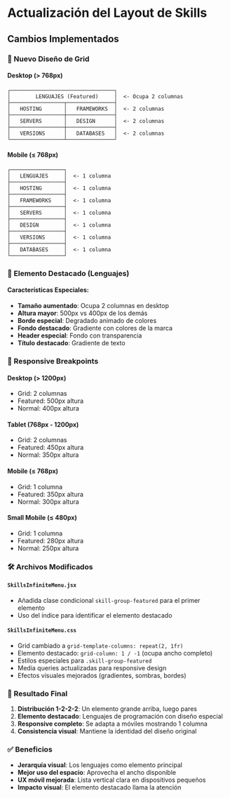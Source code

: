 # Actualización del Layout de Skills

## Cambios Implementados

### 🎯 Nuevo Diseño de Grid

#### Desktop (> 768px)
```
┌─────────────────────────────────┐
│        LENGUAJES (Featured)     │  <- Ocupa 2 columnas
├─────────────────┬───────────────┤
│   HOSTING       │   FRAMEWORKS  │  <- 2 columnas
├─────────────────┼───────────────┤
│   SERVERS       │   DESIGN      │  <- 2 columnas  
├─────────────────┼───────────────┤
│   VERSIONS      │   DATABASES   │  <- 2 columnas
└─────────────────┴───────────────┘
```

#### Mobile (≤ 768px)
```
┌─────────────────┐
│   LENGUAJES     │  <- 1 columna
├─────────────────┤
│   HOSTING       │  <- 1 columna
├─────────────────┤
│   FRAMEWORKS    │  <- 1 columna
├─────────────────┤
│   SERVERS       │  <- 1 columna
├─────────────────┤
│   DESIGN        │  <- 1 columna
├─────────────────┤
│   VERSIONS      │  <- 1 columna
├─────────────────┤
│   DATABASES     │  <- 1 columna
└─────────────────┘
```

### 🎨 Elemento Destacado (Lenguajes)

#### Características Especiales:
- **Tamaño aumentado**: Ocupa 2 columnas en desktop
- **Altura mayor**: 500px vs 400px de los demás
- **Borde especial**: Degradado animado de colores
- **Fondo destacado**: Gradiente con colores de la marca
- **Header especial**: Fondo con transparencia
- **Título destacado**: Gradiente de texto

### 📱 Responsive Breakpoints

#### Desktop (> 1200px)
- Grid: 2 columnas
- Featured: 500px altura
- Normal: 400px altura

#### Tablet (768px - 1200px)  
- Grid: 2 columnas
- Featured: 450px altura
- Normal: 350px altura

#### Mobile (≤ 768px)
- Grid: 1 columna
- Featured: 350px altura  
- Normal: 300px altura

#### Small Mobile (≤ 480px)
- Grid: 1 columna
- Featured: 280px altura
- Normal: 250px altura

### 🛠️ Archivos Modificados

#### `SkillsInfiniteMenu.jsx`
- Añadida clase condicional `skill-group-featured` para el primer elemento
- Uso del índice para identificar el elemento destacado

#### `SkillsInfiniteMenu.css`
- Grid cambiado a `grid-template-columns: repeat(2, 1fr)`
- Elemento destacado: `grid-column: 1 / -1` (ocupa ancho completo)
- Estilos especiales para `.skill-group-featured`
- Media queries actualizadas para responsive design
- Efectos visuales mejorados (gradientes, sombras, bordes)

### 🎯 Resultado Final

1. **Distribución 1-2-2-2**: Un elemento grande arriba, luego pares
2. **Elemento destacado**: Lenguajes de programación con diseño especial  
3. **Responsive completo**: Se adapta a móviles mostrando 1 columna
4. **Consistencia visual**: Mantiene la identidad del diseño original

### ✅ Beneficios

- **Jerarquía visual**: Los lenguajes como elemento principal
- **Mejor uso del espacio**: Aprovecha el ancho disponible
- **UX móvil mejorada**: Lista vertical clara en dispositivos pequeños
- **Impacto visual**: El elemento destacado llama la atención
